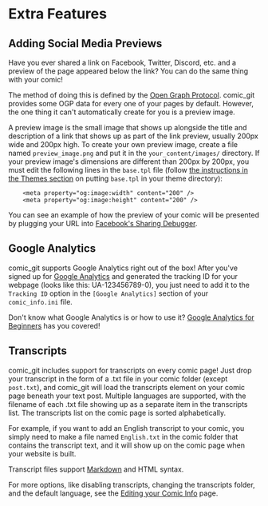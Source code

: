 # Extra Features

## Adding Social Media Previews

Have you ever shared a link on Facebook, Twitter, Discord, etc. and a preview of the page appeared below the link? You can do the same thing with your comic!

The method of doing this is defined by the [Open Graph Protocol](https://ogp.me/). comic\_git provides some OGP data for every one of your pages by default. However, the one thing it can't automatically create for you is a preview image.

A preview image is the small image that shows up alongside the title and description of a link that shows up as part of the link preview, usually 200px wide and 200px high. To create your own preview image, create a file named `preview_image.png` and put it in the `your_content/images/` directory. If your preview image's dimensions are different than 200px by 200px, you must edit the following lines in the `base.tpl` file (follow [the instructions in the Themes section](themes.md#editing-existing-pages) on putting `base.tpl` in your theme directory):

```
    <meta property="og:image:width" content="200" />
    <meta property="og:image:height" content="200" />
```

You can see an example of how the preview of your comic will be presented by plugging your URL into [Facebook's Sharing Debugger](https://developers.facebook.com/tools/debug/sharing/).

## Google Analytics

comic\_git supports Google Analytics right out of the box! After you've signed up for [Google Analytics](https://analytics.google.com/) and generated the tracking ID for your webpage (looks like this: UA-123456789-0), you just need to add it to the `Tracking ID` option in the `[Google Analytics]` section of your `comic_info.ini` file.

Don't know what Google Analytics is or how to use it? [Google Analytics for Beginners](https://analytics.google.com/analytics/academy/course/6) has you covered!

## Transcripts

comic\_git includes support for transcripts on every comic page! Just drop your transcript in the form of a .txt file in your comic folder (except `post.txt`), and comic\_git will load the transcripts element on your comic page beneath your text post. Multiple languages are supported, with the filename of each .txt file showing up as a separate item in the transcripts list. The transcripts list on the comic page is sorted alphabetically.

For example, if you want to add an English transcript to your comic, you simply need to make a file named `English.txt` in the comic folder that contains the transcript text, and it will show up on the comic page when your website is built.

Transcript files support [Markdown](https://daringfireball.net/projects/markdown/syntax) and HTML syntax.

For more options, like disabling transcripts, changing the transcripts folder, and the default language, see the [Editing your Comic Info](../basic-editing/editing-your-comic-info.md#transcripts) page.
